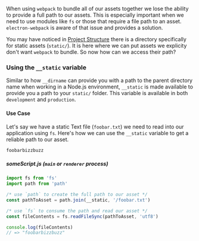 When using `webpack` to bundle all of our assets together we lose the ability to provide a full path to our assets. This is especially important when we need to use modules like `fs` or those that require a file path to an asset. `electron-webpack` is aware of that issue and provides a solution.

You may have noticed in [Project Structure](./project-structure.md) there is a directory specifically for static assets (`static/`). It is here where we can put assets we explicity don't want `webpack` to bundle. So now how can we access their path?

### Using the `__static` variable

Similar to how `__dirname` can provide you with a path to the parent directory name when working in a Node.js environment, `__static` is made available to provide you a path to your `static/` folder. This variable is available in both `development` and `production`.

#### Use Case

Let's say we have a static Text file (`foobar.txt`) we need to read into our application using `fs`. Here's how we can use the `__static` variable to get a reliable path to our asset.

```txt tab="static/foobar.txt"
foobarbizzbuzz
```

##### someScript.js (`main` or `renderer` process)
```js
import fs from 'fs'
import path from 'path'

/* use `path` to create the full path to our asset */
const pathToAsset = path.join(__static, '/foobar.txt')

/* use `fs` to consume the path and read our asset */
const fileContents = fs.readFileSync(pathToAsset, 'utf8')

console.log(fileContents)
// => "foobarbizzbuzz"
```
